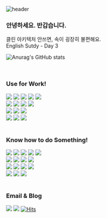 ![header](https://capsule-render.vercel.app/api?type=waving&color=3864c3&height=200&section=header&text=Lee%20Hyun%20Ho&fontColor=ffffff&animation=fadeIn&fontSize=90)

### 안녕하세요. 반갑습니다.


클린 아키텍처 안쓰면, 속이 굉장히 불편해요. <br>
English Sutdy - Day 3

![Anurag's GitHub stats](https://github-readme-stats.vercel.app/api?username=hyunho4532&show_icons=true&theme=dark)

<br>

<div align="left">
  <h3>Use for Work!</h3>
  <div>
    <img src="https://img.shields.io/badge/Windows-0078D6?style=flat&logo=Windows&logoColor=white" />
    <img src="https://img.shields.io/badge/Linux-FCC624?style=flat&logo=Linux&logoColor=black" />
    <img src="https://img.shields.io/badge/Kotlin-7F52FF?style=flat&logo=Kotlin&logoColor=white" />
    <img src="https://img.shields.io/badge/Python-3776AB?style=flat&logo=Python&logoColor=white" />
    <img src="https://img.shields.io/badge/Dart-0175C2?style=flat&logo=Dart&logoColor=white" />
  </div>

  <div>
    <img src="https://img.shields.io/badge/Spring-6DB33F?style=flat&logo=Spring&logoColor=white" />
    <img src="https://img.shields.io/badge/Django-092E20?style=flat&logo=Django&logoColor=white" />
    <img src="https://img.shields.io/badge/React-61DAFB?style=flat&logo=React&logoColor=white" />
    <img src="https://img.shields.io/badge/JavaScript-F7DF1E?style=flat&logo=JavaScript&logoColor=white" />
  </div>

  <div>
    <img src="https://img.shields.io/badge/Android-3DDC84?style=flat&logo=Android&logoColor=white" />
    <img src="https://img.shields.io/badge/Flutter-02569B?style=flat&logo=Flutter&logoColor=white" />
    <img src="https://img.shields.io/badge/React Native-868e96?style=flat&logo=React&logoColor=white" />
  </div>

  <div>
    <img src="https://img.shields.io/badge/Numpy-013243?style=flat&logo=Numpy&logoColor=white" />
    <img src="https://img.shields.io/badge/Pandas-150458?style=flat&logo=Pandas&logoColor=white" />
    <img src="https://img.shields.io/badge/Scikit-Learn-F7931E?style=flat&logo=scikitlearn&logoColor=white" />
  </div>

  <br>

  <h3>Know how to do Something!</h3>

  <div align="left">
    <img src="https://img.shields.io/badge/Docker-2496ED?style=flat&logo=Docker&logoColor=white" />
    <img src="https://img.shields.io/badge/Postman-FF6C37?style=flat&logo=Postman&logoColor=white" />
    <img src="https://img.shields.io/badge/NGINX-009639?style=flat&logo=NGINX&logoColor=white" />
    <img src="https://img.shields.io/badge/Firebase-FFCA28?style=flat&logo=Firebase&logoColor=white" />
    <img src="https://img.shields.io/badge/Redis-B71C1C?style=flat&logo=Redis&logoColor=white" />
  </div>

  
  <div align="left">
    <img src="https://img.shields.io/badge/MongoDB-47A248?style=flat&logo=MongoDB&logoColor=white" />
    <img src="https://img.shields.io/badge/Oracle-F80000?style=flat&logo=Oracle&logoColor=white" />
    <img src="https://img.shields.io/badge/MySQL-4479A1?style=flat&logo=MySQL&logoColor=white"/>
    <img src="https://img.shields.io/badge/PostgreSQL-4169E1?style=flat&logo=PostgreSQL&logoColor=white" />
  </div>

  <div align="left">
    <img src="https://img.shields.io/badge/Vue.js-4FC08D?style=flat&logo=Vue.js&logoColor=black" />
    <img src="https://img.shields.io/badge/Node.js-339933?style=flat&logo=nodedotjs&logoColor=white" />
    <img src="https://img.shields.io/badge/Amazon EC2-FF9900?style=flat&logo=Amazon EC2&logoColor=white" />
    <img src="https://img.shields.io/badge/GreenSock-88CE02?style=flat&logo=GreenSock&logoColor=black" />
  </div>

  <div align="left">
    <img src="https://img.shields.io/badge/Ionic-3880FF?style=flat&logo=Ionic&logoColor=black" />
    <img src="https://img.shields.io/badge/Axios-5A29E4?style=flat&logo=Axios&logoColor=white" />
    <img src="https://img.shields.io/badge/Socket.io-010101?style=flat&logo=Socket.io&logoColor=white" />
  </div>

</div>

<br>

<div align="left">
  <h3>Email & Blog</h3>
  <img src="https://img.shields.io/badge/Gmail-EA4335?style=flat&logo=Gmail&logoColor=white" />
  <a href="https://velog.io/@hyunho4562"><img src="https://img.shields.io/badge/Velog-20C997?style=flat&logo=Velog&logoColor=white" /></a>
  <a href="https://hits.sh/github.com/hyunho4532/hits/">
    <img alt="Hits" src="https://hits.sh/github.com/hyunho4532/hits.svg"/>
  </a>
  
</div>
